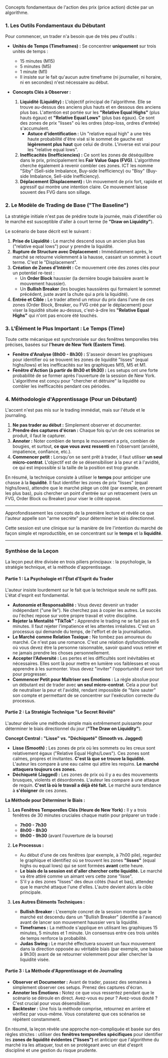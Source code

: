 
Concepts fondamentaux de l'action des prix (price action) dictée par un algorithme.

### **1. Les Outils Fondamentaux du Débutant**

Pour commencer, un trader n'a besoin que de très peu d'outils :

*   **Unités de Temps (Timeframes) :** Se concentrer **uniquement** sur trois unités de temps :
    *   15 minutes (M15)
    *   5 minutes (M5)
    *   1 minute (M1)
    *   Il insiste sur le fait qu'aucun autre timeframe (ni journalier, ni horaire, ni en secondes) n'est nécessaire au début.

*   **Concepts Clés à Observer :**
    1.  **Liquidité (Liquidity) :** L'objectif principal de l'algorithme. Elle se trouve au-dessus des anciens plus hauts et en dessous des anciens plus bas. L'attention est portée sur les **"Relative Equal Highs"** (plus hauts égaux) et **"Relative Equal Lows"** (plus bas égaux). Ce sont des zones de prix "lisses" où les ordres (stop-loss, ordres d'entrée) s'accumulent.
        *   **Astuce d'identification :** Un "relative equal high" a une très haute probabilité d'être visé si le sommet de gauche est **légèrement plus haut** que celui de droite. L'inverse est vrai pour les "relative equal lows".
    2.  **Inefficacités (Inefficiencies) :** Ce sont les zones de déséquilibre dans le prix, principalement les **Fair Value Gaps (FVG)**. L'algorithme cherche également à revenir combler ces zones. ICT les nomme "Siby" (Sell-side Imbalance, Buy-side Inefficiency) ou "Bisy" (Buy-side Imbalance, Sell-side Inefficiency).
    3.  **Déplacement (Displacement) :** Un mouvement de prix fort, rapide et agressif qui montre une intention claire. Ce mouvement laisse souvent des FVG dans son sillage.

### **2. Le Modèle de Trading de Base ("The Baseline")**

La stratégie initiale n'est pas de prédire toute la journée, mais d'identifier où le marché est susceptible d'aller à court terme (le **"Draw on Liquidity"**).

Le scénario de base décrit est le suivant :
1.  **Prise de Liquidité :** Le marché descend sous un ancien plus bas ("relative equal lows") pour y prendre la liquidité.
2.  **Rupture de Structure avec Déplacement :** Immédiatement après, le marché se retourne violemment à la hausse, cassant un sommet à court terme. C'est le "Displacement".
3.  **Création de Zones d'Intérêt :** Ce mouvement crée des zones clés pour un potentiel re-test :
    *   Un **Order Block** haussier (la dernière bougie baissière avant le mouvement haussier).
    *   Un **Bullish Breaker** (les bougies haussières qui formaient le sommet précédent, juste avant la chute qui a pris la liquidité).
4.  **Entrée et Cible :** Le trader attend un retour du prix dans l'une de ces zones (Order Block, Breaker, ou FVG créé par le déplacement) pour viser la liquidité située au-dessus, c'est-à-dire les **"Relative Equal Highs"** qui n'ont pas encore été touchés.

### **3. L'Élément le Plus Important : Le Temps (Time)**

Toute cette mécanique est synchronisée sur des fenêtres temporelles très précises, basées sur **l'heure de New York (Eastern Time)**.

*   **Fenêtre d'Analyse (8h00 - 8h30) :** S'asseoir devant les graphiques pour identifier où se trouvent les zones de liquidité "lisses" (equal highs/lows) et les inefficacités sur les graphiques M15, M5 et M1.
*   **Fenêtre d'Action (à partir de 8h30 et 9h30) :** Les setups ont une forte probabilité de se former après l'ouverture de la session de New York. L'algorithme est conçu pour "chercher et détruire" la liquidité ou combler les inefficacités pendant ces périodes.

### **4. Méthodologie d'Apprentissage (Pour un Débutant)**

L'accent n'est pas mis sur le trading immédiat, mais sur l'étude et le journaling.
1.  **Ne pas trader au début :** Simplement observer et documenter.
2.  **Prendre des captures d'écran :** Chaque fois qu'un de ces scénarios se produit, il faut le capturer.
3.  **Annoter :** Noter combien de temps le mouvement a pris, combien de bougies, et surtout, **ce que vous avez ressenti** en l'observant (anxiété, impatience, confiance, etc.).
4.  **Commencer petit :** Lorsqu'on se sent prêt à trader, il faut utiliser **un seul micro-contrat**. L'objectif est de se désensibiliser à la peur et à l'avidité, ce qui est impossible si la taille de la position est trop grande.

En résumé, la technique consiste à utiliser le **temps** pour anticiper une chasse à la **liquidité**. Il faut identifier les zones de prix "lisses" (equal highs/lows), attendre que le marché piège un côté (par exemple, en prenant les plus bas), puis chercher un point d'entrée sur un retracement (vers un FVG, Order Block ou Breaker) pour viser le côté opposé.

---

Approfondissement les concepts de la première lecture et révèle ce que l'auteur appelle son "arme secrète" pour déterminer le biais directionnel.

Cette session est une clinique sur la manière de lire l'intention du marché de façon simple et reproductible, en se concentrant sur le **temps** et la **liquidité**.

---

### **Synthèse de la Leçon**

La leçon peut être divisée en trois piliers principaux : la psychologie, la stratégie technique, et la méthode d'apprentissage.

#### **Partie 1 : La Psychologie et l'État d'Esprit du Trader**

L'auteur insiste lourdement sur le fait que la technique seule ne suffit pas. L'état d'esprit est fondamental.

*   **Autonomie et Responsabilité :** Vous devez devenir un trader indépendant ("une île"). Ne cherchez pas à copier les autres. Le succès ou l'échec repose sur votre propre travail et votre discipline.
*   **Rejeter la Mentalité "TikTok" :** Apprendre le trading ne se fait pas en 5 minutes. Il faut rejeter l'impatience et les attentes irréalistes. C'est un processus qui demande du temps, de l'effort et de la journalisation.
*   **Le Marché comme Relation Toxique :** Ne tombez pas amoureux du marché. Ce n'est pas une romance. C'est une relation dysfonctionnelle où vous devez être la personne raisonnable, savoir quand vous retirer et ne jamais prendre les choses personnellement.
*   **Accepter l'Adversité :** Les pertes et les difficultés sont inévitables et nécessaires. Elles sont là pour mettre en lumière vos faiblesses et vous apprendre à les surmonter. Vous devez "inviter" l'opportunité d'avoir tort pour progresser.
*   **Commencer Petit pour Maîtriser ses Émotions :** La règle absolue pour un débutant est de trader avec **un seul micro-contrat**. Cela a pour but de neutraliser la peur et l'avidité, rendant impossible de "faire sauter" son compte et permettant de se concentrer sur l'exécution correcte du processus.

#### **Partie 2 : La Stratégie Technique "Le Secret Révélé"**

L'auteur dévoile une méthode simple mais extrêmement puissante pour déterminer le biais directionnel du jour (**"The Draw on Liquidity"**).

**Concept Central : "Lisse" vs. "Déchiqueté" (Smooth vs. Jagged)**
*   **Lisse (Smooth) :** Les zones de prix où les sommets ou les creux sont relativement égaux ("Relative Equal Highs/Lows"). Ces zones sont calmes, propres et invitantes. **C'est là que se trouve la liquidité.** L'auteur les compare à une eau calme qui attire les requins. **Le marché attaquera toujours ces zones.**
*   **Déchiqueté (Jagged) :** Les zones de prix où il y a eu des mouvements brusques, violents et désordonnés. L'auteur les compare à une attaque de requin. **C'est là où le travail a déjà été fait.** Le marché aura tendance à **s'éloigner** de ces zones.

**La Méthode pour Déterminer le Biais :**
1.  **Les Fenêtres Temporelles Clés (Heure de New York) :** Il y a trois fenêtres de 30 minutes cruciales chaque matin pour préparer un trade :
    *   **7h00 - 7h30**
    *   **8h00 - 8h30**
    *   **9h00 - 9h30** (avant l'ouverture de la bourse)

2.  **Le Processus :**
    *   Au début d'une de ces fenêtres (par exemple, à 7h00 pile), regardez le graphique et identifiez où se trouvent les zones **"lisses"** (equal highs ou equal lows) qui se sont formées **avant** cette heure.
    *   **Le biais de la session est d'aller chercher cette liquidité.** Le marché va être attiré comme un aimant vers cette zone "lisse".
    *   S'il y a des zones "lisses" des deux côtés (haut et bas), attendez que le marché attaque l'une d'elles. L'autre devient alors la cible principale.

3.  **Les Autres Éléments Techniques :**
    *   **Bullish Breaker :** L'exemple concret de la session montre que le marché est descendu dans un "Bullish Breaker" (identifié à l'avance) avant de lancer son mouvement haussier vers la liquidité.
    *   **Timeframes :** La méthode s'applique en utilisant les graphiques 15 minutes, 5 minutes et 1 minute. Un consensus entre ces trois unités de temps renforce la probabilité.
    *   **Judas Swing :** Le marché effectuera souvent un faux mouvement dans la direction opposée au véritable biais (par exemple, une baisse à 9h30) avant de se retourner violemment pour aller chercher la liquidité visée.

#### **Partie 3 : La Méthode d'Apprentissage et de Journaling**

*   **Observer et Documenter :** Avant de trader, passez des semaines à simplement observer ces setups. Prenez des captures d'écran.
*   **Annoter les Émotions :** Notez ce que vous ressentez pendant que le scénario se déroule en direct. Avez-vous eu peur ? Avez-vous douté ? C'est crucial pour vous désensibiliser.
*   **Backtester :** Une fois la méthode comprise, retournez en arrière et vérifiez par vous-même. Vous constaterez que ces scénarios se répètent constamment.

En résumé, la leçon révèle une approche non-compliquée et basée sur des règles strictes : utiliser des **fenêtres temporelles spécifiques** pour identifier les **zones de liquidité évidentes ("lisses")** et anticiper que l'algorithme du marché ira les attaquer, tout en se protégeant avec un état d'esprit discipliné et une gestion du risque prudente.
